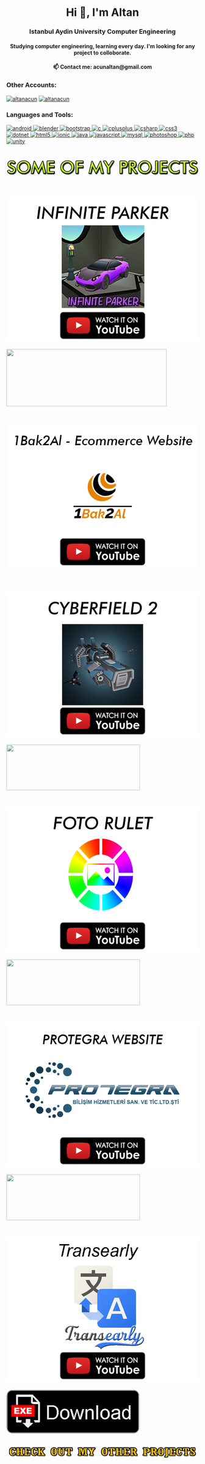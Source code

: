 <h1 align="center">Hi 👋, I'm Altan</h1>
<h3 align="center">Istanbul Aydin University Computer Engineering</h3>
<h4 align="center">Studying computer engineering, learning every day. I'm looking for any project to colloborate.</h4>
<h4 align="center"> 📫 Contact me: acunaltan@gmail.com </h4>

<p align="left">
<h3 align="left">Other Accounts:</h3>
<a href="https://tr.linkedin.com/in/altan-acun-a298b7170" target="blank"><img align="center" src="https://cdn.jsdelivr.net/npm/simple-icons@3.0.1/icons/linkedin.svg" alt="altanacun" height="30" width="40" /></a>
<a href="http://shopier.com/arutan" target="blank"><img align="center" src="https://www.shopier.com/ShowProductNew/images/favicons/apple-touch-icon.png" alt="altanacun" height="30" width="30" /></a>
</p>




<h3 align="left">Languages and Tools:</h3>
<p align="left"> <a href="https://developer.android.com" target="_blank"> <img src="https://upload.wikimedia.org/wikipedia/commons/thumb/8/82/Android_logo_2019.svg/550px-Android_logo_2019.svg.png" alt="android" width="40" height="40"/> </a> <a href="" target="_blank"> <img src="https://download.blender.org/branding/community/blender_community_badge_white.svg" alt="blender" width="40" height="40"/> </a> <a href="https://getbootstrap.com" target="_blank"> <img src="https://upload.wikimedia.org/wikipedia/commons/thumb/b/b2/Bootstrap_logo.svg/480px-Bootstrap_logo.svg.png" alt="bootstrap" width="40" height="40"/> </a> <a href="https://www.cprogramming.com/" target="_blank"> <img src="https://brandslogos.com/wp-content/uploads/images/large/c-logo-1.png" alt="c" width="40" height="40"/> </a> <a href="https://www.w3schools.com/cpp/" target="_blank"> <img src="https://www.mekatronikmuhendisligi.com/wp-content/uploads/2016/10/c-logo-icon-0-512x512.png" alt="cplusplus" width="40" height="40"/> </a> <a href="https://www.w3schools.com/cs/" target="_blank"> <img src="https://seeklogo.com/images/C/c-sharp-c-logo-02F17714BA-seeklogo.com.png" alt="csharp" width="40" height="40"/> </a> <a href="https://www.w3schools.com/css/" target="_blank"> <img src="https://upload.wikimedia.org/wikipedia/commons/thumb/d/d5/CSS3_logo_and_wordmark.svg/1200px-CSS3_logo_and_wordmark.svg.png" alt="css3" width="40" height="40"/> </a> <a href="https://dotnet.microsoft.com/" target="_blank"> <img src="https://seeklogo.com/images/M/microsoft-net-logo-631EFE744A-seeklogo.com.png" alt="dotnet" width="40" height="40"/> </a> <a href="https://www.w3.org/html/" target="_blank"> <img src="https://lh3.googleusercontent.com/proxy/rHv9M7gMUDVLY_RO4ILOyciXIQosTPMRaCXqzoXPFWiPpgvEw9pPZFN7bxwv5xyZE2rIM__Tt33NbV8aT86NQKcRiy8wACG2WcBtXMCCmS9X5gnULTgvjNf4vg4" alt="html5" width="40" height="40"/> </a> <a href="https://ionicframework.com" target="_blank"> <img src="https://upload.wikimedia.org/wikipedia/commons/d/d1/Ionic_Logo.svg" alt="ionic" width="40" height="40"/> </a> <a href="https://www.java.com" target="_blank"> <img src="https://upload.wikimedia.org/wikipedia/tr/thumb/2/2e/Java_Logo.svg/1200px-Java_Logo.svg.png" alt="java" width="40" height="40"/> </a> <a href="https://developer.mozilla.org/en-US/docs/Web/JavaScript" target="_blank"> <img src="https://i.pinimg.com/originals/98/0b/a0/980ba07956ccfdf81b5060b1795cdcad.png" alt="javascript" width="40" height="40"/> </a> <a href="https://www.mysql.com/" target="_blank"> <img src="https://pngimg.com/uploads/mysql/mysql_PNG23.png" alt="mysql" width="40" height="40"/> </a> <a href="https://www.photoshop.com/en" target="_blank"> <img src="https://pngimg.com/uploads/photoshop/photoshop_PNG60.png" alt="photoshop" width="40" height="40"/> </a> <a href="https://www.php.net" target="_blank"> <img src="https://www.php.net/images/logos/new-php-logo.svg" alt="php" width="40" height="40"/> </a> <a href="https://unity.com/" target="_blank"> <img src="https://www.vectorlogo.zone/logos/unity3d/unity3d-icon.svg" alt="unity" width="40" height="40"/> </a> </p>

<h1 align="center"><img src="https://raw.githubusercontent.com/altanacun/Space-Cat/main/SPMEOE.png"></h1>

<br>

<a href="https://www.youtube.com/watch?v=9IP0_IG0Q7E&t"><img src="https://raw.githubusercontent.com/altanacun/Space-Cat/main/infiniteParkeerrr.png"></a>⠀⠀⠀⠀⠀⠀⠀⠀⠀⠀⠀⠀⠀⠀⠀⠀⠀⠀⠀⠀⠀ 
<a href="https://github.com/altanacun/Infinite-Parker/raw/main/InfiniteParker-APK.rar"><img  align ="center" src="https://i.pinimg.com/originals/01/d9/53/01d95329a419f52751f875daf9d0f1aa.png" width=420px; height=150px;></a>


<br>

<a href="https://www.youtube.com/watch?v=KP5MXcCGsik"><img src="https://raw.githubusercontent.com/altanacun/Space-Cat/main/1bak2all.png"></a>⠀⠀⠀⠀⠀⠀⠀⠀⠀⠀⠀⠀⠀⠀⠀⠀⠀⠀⠀⠀⠀⠀⠀⠀ 

<br>


<a href="https://youtu.be/kcXFKXlUjKE"><img src="https://raw.githubusercontent.com/altanacun/Space-Cat/main/ciberf.png"></a>⠀⠀⠀⠀⠀⠀⠀⠀⠀⠀⠀⠀⠀⠀⠀⠀⠀⠀⠀⠀⠀⠀⠀⠀ 
<a href="https://play.google.com/store/apps/details?id=com.MeetaGames.CyberField2&hl"><img  align ="center" src="https://upload.wikimedia.org/wikipedia/commons/thumb/7/78/Google_Play_Store_badge_EN.svg/1280px-Google_Play_Store_badge_EN.svg.png" width=350px; height=120px;></a>

<br>


<a href="https://www.youtube.com/watch?v=HIw-k-ci2YI"><img src="https://raw.githubusercontent.com/altanacun/Space-Cat/main/fotorulett.png"></a>⠀⠀⠀⠀⠀⠀⠀⠀⠀⠀⠀⠀⠀⠀⠀⠀⠀⠀⠀⠀⠀⠀⠀⠀⠀ 
<a href="https://play.google.com/store/apps/details?id=com.Arutan.FotoRulet"><img  align ="center" src="https://upload.wikimedia.org/wikipedia/commons/thumb/7/78/Google_Play_Store_badge_EN.svg/1280px-Google_Play_Store_badge_EN.svg.png" width=350px; height=120px;></a>

<br>

<a href="https://www.youtube.com/watch?v=MVQUr9tCCF0"><img src="https://raw.githubusercontent.com/altanacun/Space-Cat/main/protegraaeaaaaaaaaaaaaaaaaa.png"></a>⠀⠀⠀⠀⠀⠀⠀⠀⠀⠀⠀⠀⠀⠀⠀⠀⠀⠀⠀⠀⠀⠀⠀⠀ 
<a href="http://protegra.net/"><img  align ="center" src="https://1ugcjv21p2tn29gg0ocrylxz-wpengine.netdna-ssl.com/wp-content/uploads/2017/06/button-visit-websitev3.png" width=350px; height=120px;></a>

<br>

<a href="https://youtu.be/-ROJdm-skGI"><img src="https://raw.githubusercontent.com/altanacun/Transearly/main/transearlybanner.png"></a>⠀⠀⠀⠀⠀⠀⠀                             
<a href="https://github.com/altanacun/Transearly/raw/main/Transearly.exe" align ="center"><img  align ="center" src="https://raw.githubusercontent.com/altanacun/Transearly/main/download.png" width=350px; height=120px;></a>


<br>
<a href="https://github.com/altanacun?tab=projects&q=is:closed"><img src="https://raw.githubusercontent.com/altanacun/Space-Cat/main/checkoutttt.png"></a>⠀⠀⠀⠀⠀⠀⠀⠀⠀⠀⠀⠀⠀⠀⠀⠀⠀⠀⠀⠀⠀⠀⠀⠀⠀ 

